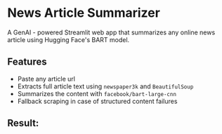 # News Article Summarizer 
A GenAI - powered Streamlit web app that summarizes any online news article using Hugging Face's BART model.

## Features 
- Paste any article url
- Extracts full article text using `newspaper3k` and `BeautifulSoup`
- Summarizes the content with `facebook/bart-large-cnn`
- Fallback scraping in case of structured content failures

## Result:

